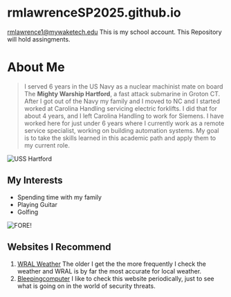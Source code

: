 # rmlawrenceSP2025.github.io
rmlawrence1@mywaketech.edu
This is my school account. 
This Repository will hold assingments.
# About Me 

> I served 6 years in the US Navy as a nuclear machinist mate
 on board The **Mighty Warship Hartford**, a fast attack submarine 
 in Groton CT. After I got out of the Navy my family and I
 moved to NC and I started worked at Carolina Handling
 servicing electric forklifts. I did that for about 4 years,
 and I left Carolina Handling to work for Siemens.
 I have worked here for just under 6 years where I currently 
 work as a remote service specialist, working on building 
 automation systems. My goal is to take the skills learned 
 in this academic path and apply them to my current role.

![USS Hartford](https://upload.wikimedia.org/wikipedia/commons/6/67/USS_Hartford_%28SSN_768%29_Naval_Academy.jpg)



## My Interests 
 * Spending time with my family
 * Playing Guitar
 * Golfing
 
![FORE!](https://media0.giphy.com/media/v1.Y2lkPTc5MGI3NjExYzV0NnVvbHZ0NTl1YzMycDFqenhnaWVjaW4yZTdleXN4MHIwbnVjYyZlcD12MV9pbnRlcm5hbF9naWZfYnlfaWQmY3Q9Zw/l41m3ITmmdytnnc76/giphy.gif)

## Websites I Recommend
 1. [WRAL Weather](https://www.wral.com/weather/) The older I get the
 the more frequently I check the weather and WRAL is by far the most 
 accurate for local weather.  
 2. [Bleepingcomputer](https://www.bleepingcomputer.com/) I like to
 check this website periodically, just to see what is going on in the 
 world of security threats. 